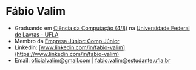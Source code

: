# Fábio Valim

- Graduando em [Ciência da Computação (4/8)](https://icet.ufla.br/graduacao/ciencia-computacao-bacharelado) na [Universidade Federal de Lavras - UFLA](https://ufla.br/)  
- Membro da [Empresa Júnior: Comp Júnior](https://www.compjunior.com.br/)  
- Linkedin: [www.linkedin.com/in/fabio-valim](https://www.linkedin.com/in/fabio-valim)  
- Email: [oficialvalim@gmail.com](mailto:oficialvalim@gmail.com)  |  [fabio.valim@estudante.ufla.br](mailto:fabio.valim@estudante.ufla.br)
